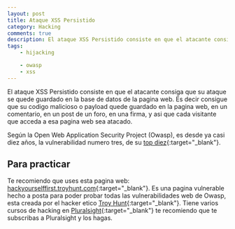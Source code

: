 ```yaml
---
layout: post
title: Ataque XSS Persistido
category: Hacking
comments: true
description: El ataque XSS Persistido consiste en que el atacante consiga que su ataque se quede guardado en la base de datos de la pagina web. El vector de ataque XSS o Cross Site Scripting, es una de las vulnerabilidades más extendidas en las paginas web, según OWASP es la tercera en importancia en su TOP 10.
tags:
    - hijacking

    - owasp
    - xss
---
```


El ataque XSS Persistido consiste en que el atacante consiga que su ataque se quede guardado en la base de datos de la pagina web. Es decir consigue que su codigo malicioso o payload quede guardado en la pagina web, en un comentario, en un post de un foro, en una firma, y asi que cada visitante que acceda a esa pagina web sea atacado.


Según la Open Web Application Security Project (Owasp), es desde ya casi diez años, la vulnerabilidad numero tres, de su [top diez](https://www.owasp.org/index.php/Top_10_2013-A3-Cross-Site_Scripting_(XSS)){:target="_blank"}. 

## Para practicar

Te recomiendo que uses esta pagina web: [hackyourselffirst.troyhunt.com](http://hackyourselffirst.troyhunt.com){:target="_blank"}. Es una pagina vulnerable hecho a posta para poder probar todas las vulnerabilidades web de Owasp, esta creada por el hacker etico [Troy Hunt](https://www.troyhunt.com/){:target="_blank"}. 
Tiene varios cursos de hacking en [Pluralsight](https://app.pluralsight.com/library/){:target="_blank"} te recomiendo que te subscribas a Pluralsight y los hagas.

